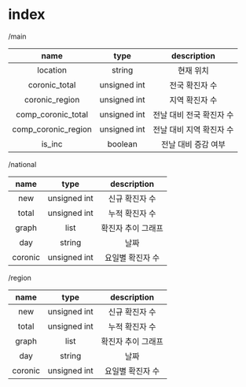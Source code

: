 # index

/main

| name | type | description |
| :---: | :---: | :---: |
| location | string | 현재 위치 |
| coronic\_total | unsigned int | 전국 확진자 수 |
| coronic\_region | unsigned int | 지역 확진자 수 |
| comp\_coronic\_total | unsigned int | 전날 대비 전국 확진자 수 |
| comp\_coronic\_region | unsigned int | 전날 대비 지역 확진자 수 |
| is\_inc | boolean | 전날 대비 증감 여부 |

/national

| name | type | description |
| :---: | :---: | :---: |
| new | unsigned int | 신규 확진자 수 |
| total | unsigned int | 누적 확진자 수 |
| graph | list | 확진자 추이 그래프 |
| day | string | 날짜 |
| coronic | unsigned int | 요일별 확진자 수 |

/region

| name | type | description |
| :---: | :---: | :---: |
| new | unsigned int | 신규 확진자 수 |
| total | unsigned int | 누적 확진자 수 |
| graph | list | 확진자 추이 그래프 |
| day | string | 날짜 |
| coronic | unsigned int | 요일별 확진자 수 |

